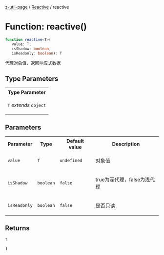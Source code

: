 [z-util-page](../../../README.md) / [Reactive](../README.md) / reactive

# Function: reactive()

```ts
function reactive<T>(
   value: T, 
   isShadow: boolean, 
   isReadonly: boolean): T
```

代理对象值，返回响应式数据

## Type Parameters

<table>
<tr>
<th>Type Parameter</th>
</tr>
<tr>
<td>

`T` *extends* `object`

</td>
</tr>
</table>

## Parameters

<table>
<tr>
<th>Parameter</th>
<th>Type</th>
<th>Default value</th>
<th>Description</th>
</tr>
<tr>
<td>

`value`

</td>
<td>

`T`

</td>
<td>

`undefined`

</td>
<td>

对象值

</td>
</tr>
<tr>
<td>

`isShadow`

</td>
<td>

`boolean`

</td>
<td>

`false`

</td>
<td>

true为深代理，false为浅代理

</td>
</tr>
<tr>
<td>

`isReadonly`

</td>
<td>

`boolean`

</td>
<td>

`false`

</td>
<td>

是否只读

</td>
</tr>
</table>

## Returns

`T`

T
